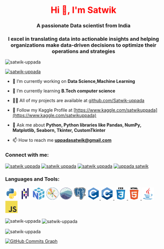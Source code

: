 <!DOCTYPE html>
<html>
<head>
</head>
<body>
<h1 align="center"><font color="red">Hi 👋, I'm Satwik</font></h1>
<h3 align="center">A passionate Data scientist from India</h3> 
<h3 align="center">I excel in translating data into actionable insights and helping organizations make data-driven decisions to optimize their operations and strategies</h3>

<p align="left"> <img src="https://komarev.com/ghpvc/?username=satwik-uppada&label=Profile%20views&color=0e75b6&style=flat" alt="satwik-uppada" /> </p>

<p align="left"> <a href="https://github.com/ryo-ma/github-profile-trophy"><img src="https://github-profile-trophy.vercel.app/?username=satwik-uppada" alt="satwik-uppada" /></a> </p>

- 🔭 I’m currently working on **Data Science,Machine Learning**

- 🌱 I’m currently learning **B.Tech computer science**

- 👨‍💻 All of my projects are available at [github.com/Satwik-uppada](github.com/Satwik-uppada)

- 🦆 Follow my Kaggle Profile at [https://www.kaggle.com/satwikuppada](https://www.kaggle.com/satwikuppada)

- 💬 Ask me about **Python, Python libraries like Pandas, NumPy, Matplotlib, Seaborn, Tkinter, CustomTkinter**

- 📫 How to reach me **uppadasatwik@gmail.com**

<h3 align="left">Connect with me:</h3>
<p align="left">
<a href="https://linkedin.com/in/satwik uppada" target="blank"><img align="center" src="https://raw.githubusercontent.com/rahuldkjain/github-profile-readme-generator/master/src/images/icons/Social/linked-in-alt.svg" alt="satwik uppada" height="30" width="40" /></a>
<a href="https://www.hackerrank.com/satwik uppada" target="blank"><img align="center" src="https://raw.githubusercontent.com/rahuldkjain/github-profile-readme-generator/master/src/images/icons/Social/hackerrank.svg" alt="satwik uppada" height="30" width="40" /></a>
<a href="https://www.hackerearth.com/satwik uppada" target="blank"><img align="center" src="https://raw.githubusercontent.com/rahuldkjain/github-profile-readme-generator/master/src/images/icons/Social/hackerearth.svg" alt="satwik uppada" height="30" width="40" /></a>
<a href="https://auth.geeksforgeeks.org/user/uppada satwik" target="blank"><img align="center" src="https://raw.githubusercontent.com/rahuldkjain/github-profile-readme-generator/master/src/images/icons/Social/geeks-for-geeks.svg" alt="uppada satwik" height="30" width="40" /></a>
</p>

<h3 align="left">Languages and Tools:</h3>
<p align="left"> 
  <a href="https://www.python.org" target="_blank" rel="noreferrer"> <img src="https://raw.githubusercontent.com/devicons/devicon/master/icons/python/python-original.svg" alt="Python" width="40" height="40"/></a>
  <a href="https://pandas.pydata.org/" target="_blank" rel="noreferrer"> <img src="https://raw.githubusercontent.com/devicons/devicon/master/icons/pandas/pandas-original.svg" alt="Pandas" width="40" height="40"/></a>
  <a href="https://numpy.org/" target="_blank" rel="noreferrer"> <img src="https://raw.githubusercontent.com/devicons/devicon/master/icons/numpy/numpy-original.svg" alt="NumPy" width="40" height="40"/></a>
  <a href="https://matplotlib.org/" target="_blank" rel="noreferrer"> <img src="https://raw.githubusercontent.com/devicons/devicon/master/icons/matplotlib/matplotlib-original.svg" alt="Matplotlib" width="40" height="40"/></a>
  <a href="https://seaborn.pydata.org/" target="_blank" rel="noreferrer"> <img src="https://raw.githubusercontent.com/devicons/devicon/master/icons/seaborn/seaborn-original.svg" alt="Seaborn" width="40" height="40"/></a>
  <a href="https://www.postgresql.org/" target="_blank" rel="noreferrer"> <img src="https://raw.githubusercontent.com/devicons/devicon/master/icons/postgresql/postgresql-original.svg" alt="PostgreSQL" width="40" height="40"/></a>
  <a href="https://www.cprogramming.com/" target="_blank" rel="noreferrer">  <img src="https://raw.githubusercontent.com/devicons/devicon/master/icons/c/c-original.svg" alt="c" width="40" height="40"/> </a> 
  <a href="https://www.w3schools.com/cpp/" target="_blank" rel="noreferrer"> <img src="https://raw.githubusercontent.com/devicons/devicon/master/icons/cplusplus/cplusplus-original.svg" alt="cplusplus" width="40" height="40"/> </a> 
  <a href="https://www.w3schools.com/css/" target="_blank" rel="noreferrer"> <img src="https://raw.githubusercontent.com/devicons/devicon/master/icons/css3/css3-original-wordmark.svg" alt="css3" width="40" height="40"/> </a> 
  <a href="https://www.w3.org/html/" target="_blank" rel="noreferrer"> <img src="https://raw.githubusercontent.com/devicons/devicon/master/icons/html5/html5-original-wordmark.svg" alt="html5" width="40" height="40"/> </a> 
  <a href="https://www.java.com" target="_blank" rel="noreferrer"> <img src="https://raw.githubusercontent.com/devicons/devicon/master/icons/java/java-original.svg" alt="java" width="40" height="40"/> </a> 
  <a href="https://developer.mozilla.org/en-US/docs/Web/JavaScript" target="_blank" rel="noreferrer"> <img src="https://raw.githubusercontent.com/devicons/devicon/master/icons/javascript/javascript-original.svg" alt="javascript" width="40" height="40"/> </a>
   </p>

<p><img align="left" src="https://github-readme-stats.vercel.app/api/top-langs?username=satwik-uppada&show_icons=true&locale=en&layout=compact" alt="satwik-uppada" /></p>

<p>&nbsp;<img align="center" src="https://github-readme-stats.vercel.app/api?username=satwik-uppada&show_icons=true&locale=en" alt="satwik-uppada" /></p>

<p><img align="center" src="https://github-readme-streak-stats.herokuapp.com/?user=satwik-uppada&" alt="satwik-uppada" /></p>

<a href="http://www.github.com/Satwik-uppada"><img src="https://activity-graph.herokuapp.com/graph?username=Satwik-uppada&bg_color=1c1917&color=ffffff&line=0891b2&point=ffffff&area_color=1c1917&area=true&hide_border=true&custom_title=GitHub%20Commits%20Graph" alt="GitHub Commits Graph" /></a>
</body>
</html>
